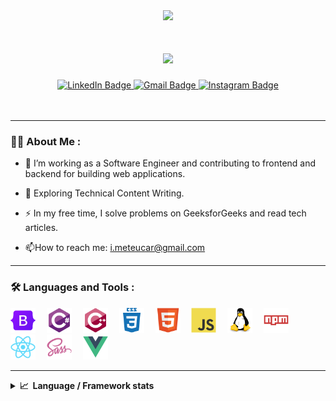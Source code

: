 
<div id="header" align="center">
  <img src="https://media.giphy.com/media/xTiIzJSKB4l7xTouE8/giphy.gif" width="350"/>
</div>

<h1 align="center">
  <a href="https://git.io/typing-svg">
    <img src="https://readme-typing-svg.herokuapp.com/?lines=Hi,+There!+👋;I'm+Mete&center=true&size=20">
  </a>
</h1>

<div id="badges" align="center">
  <a href="https://www.linkedin.com/in/meteucar">
    <img src="https://img.shields.io/badge/LinkedIn-blue?style=for-the-badge&logo=linkedin&logoColor=white" alt="LinkedIn Badge"/>
  </a>
  <a href="mailto:i.meteucar@gmail.com">
    <img src="https://img.shields.io/badge/Gmail-D14836?style=for-the-badge&logo=gmail&logoColor=white" alt="Gmail Badge"/>
  </a>
  <a href="https://www.instagram.com/meteucaar/">
    <img src="https://img.shields.io/badge/Instagram-E4405F?style=for-the-badge&logo=instagram&logoColor=white" alt="Instagram Badge"/>
  </a>
</div>

</br>

<div align="center">
  <img src="https://komarev.com/ghpvc/?username=Metecode&style=flat-square&color=blueviolet" alt=""/>
</div>

---

### :man_technologist: About Me :
- :telescope: I’m working as a Software Engineer and contributing to frontend and backend for building web applications.

- :seedling: Exploring Technical Content Writing.

- :zap: In my free time, I solve problems on GeeksforGeeks and read tech articles.

- :mailbox:How to reach me:  <a href="mailto:i.meteucar@gmail.com">i.meteucar@gmail.com</a> 
---

### :hammer_and_wrench: Languages and Tools :
<div>
  <img src="https://github.com/devicons/devicon/blob/master/icons/bootstrap/bootstrap-original.svg" title="Bootstrap" alt="Bootstrap" width="40" height="40" style="padding-right:10px;"/>&nbsp;
  <img src="https://github.com/devicons/devicon/blob/master/icons/csharp/csharp-original.svg"  title="C#" alt="C#" width="40" height="40" style="padding-right:10px;"/>&nbsp;
  <img src="https://github.com/devicons/devicon/blob/master/icons/cplusplus/cplusplus-original.svg"  title="Cpp" alt="Cpp" width="40" height="40" style="padding-right:10px;"/>&nbsp;
  <img src="https://github.com/devicons/devicon/blob/master/icons/css3/css3-plain-wordmark.svg"  title="CSS3" alt="CSS" width="40" height="40" style="padding-right:10px;"/>&nbsp;
  <img src="https://github.com/devicons/devicon/blob/master/icons/html5/html5-original.svg" title="HTML5" alt="HTML" width="40" height="40" style="padding-right:10px;"/>&nbsp;
  <img src="https://github.com/devicons/devicon/blob/master/icons/javascript/javascript-original.svg" title="JavaScript" alt="JavaScript" width="40" height="40" style="padding-right:10px;"/>&nbsp;
  <img src="https://github.com/devicons/devicon/blob/master/icons/linux/linux-original.svg" title="Linux" alt="Linux" width="40" height="40" style="padding-right:10px;"/>&nbsp;
  <img src="https://github.com/devicons/devicon/blob/master/icons/npm/npm-original-wordmark.svg" title="Npm" alt="Npm" width="40" height="40" style="padding-right:10px;"/>&nbsp;
   <img src="https://github.com/devicons/devicon/blob/master/icons/react/react-original.svg" title="React" alt="React" width="40" height="40" style="padding-right:10px;"/>&nbsp;
  <img src="https://github.com/devicons/devicon/blob/master/icons/sass/sass-original.svg" title="Sass" alt="Sass" width="40" height="40" style="padding-right:10px;"/>&nbsp;
  <img src="https://github.com/devicons/devicon/blob/master/icons/vuejs/vuejs-original.svg" title="Vue" alt="Vue" width="40" height="40" style="padding-right:10px;"/>&nbsp;
</div>

---


<details>
  <summary><b>📈&nbsp;&nbsp;Language&nbsp;/&nbsp;Framework stats</b></summary>
  <br>
  <div>
  <a href="https://github.com/DenverCoder1/github-readme-streak-stats">
  <img align="left" src="http://github-readme-streak-stats.herokuapp.com?user=Metecode&theme=tokyonight&date_format=M%20j%5B%2C%20Y%5D" />
  </a>
   <br> <br> <br> <br> <br> <br> <br> <br> <br> <br>
  <a href="https://github.com/anuraghazra/convoychat">
  <img align="left" src="https://github-readme-stats.vercel.app/api?username=Metecode&show_icons=true&theme=radical" />
  </a>
  <br> <br> <br> <br> <br> <br> <br> <br> <br> <br>
  <a href="https://github.com/anuraghazra/github-readme-stats">
  <img  align="left" src="https://github-readme-stats.vercel.app/api/top-langs/?username=Metecode&langs_count=8)](https://github.com/anuraghazra/github-readme-stats" />
</a>
 </div>
